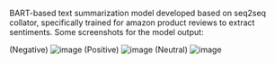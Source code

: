 BART-based text summarization model developed based on seq2seq collator, specifically trained for amazon product reviews to extract sentiments.
Some screenshots for the model output:

(Negative)
![image](https://github.com/user-attachments/assets/fa3b43b0-2abf-484d-b808-9ad74fcdc29e)
(Positive)
![image](https://github.com/user-attachments/assets/fad36d93-69ca-45ae-b52b-417fd058e118)
(Neutral)
![image](https://github.com/user-attachments/assets/f696636c-5f9a-44fb-86f7-7ef00f35e12f)

